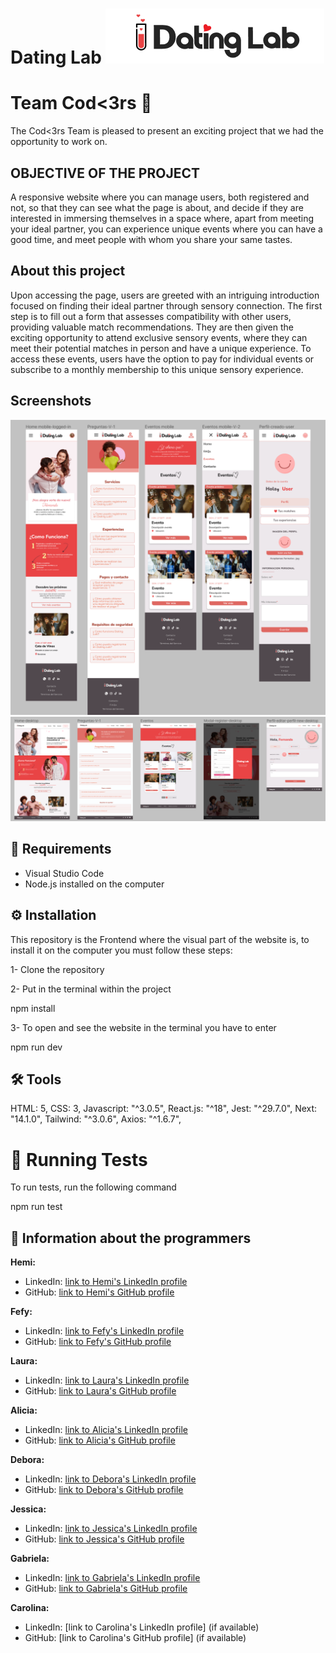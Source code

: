 
# Dating Lab ![LOGO](./client/public/banner.png)

# Team Cod<3rs 👋
The Cod<3rs Team is pleased to present an exciting project that we had the opportunity to work on.


## OBJECTIVE OF THE PROJECT 
A responsive website where you can manage users, both registered and not, so that they can see what the page is about, and decide if they are interested in immersing themselves in a space where, apart from meeting your ideal partner, you can experience unique events where you can have a good time, and meet people with whom you share your same tastes.


## About this project
Upon accessing the page, users are greeted with an intriguing introduction focused on finding their ideal partner through sensory connection. The first step is to fill out a form that assesses compatibility with other users, providing valuable match recommendations. They are then given the exciting opportunity to attend exclusive sensory events, where they can meet their potential matches in person and have a unique experience. To access these events, users have the option to pay for individual events or subscribe to a monthly membership to this unique sensory experience.

## Screenshots 
![Mobil](./client/public/movil-screenshot.png)
![Desktop](./client/public/desktop-screenshot.png)


## 📌 Requirements

* Visual Studio Code
* Node.js installed on the computer


## ⚙️ Installation

This repository is the Frontend where the visual part of the website is, to install it on the computer you must follow these steps:

1- Clone the repository

2- Put in the terminal within the project

npm install

3- To open and see the website in the terminal you have to enter

npm run dev

## 🛠️ Tools

HTML: 5,
CSS: 3,
Javascript: "^3.0.5",
React.js: "^18",
Jest: "^29.7.0",
Next: "14.1.0",
Tailwind: "^3.0.6",
Axios: "^1.6.7",

# 🧪 Running Tests
To run tests, run the following command

  npm run test


## 🔗 Information about the programmers


**Hemi:**

- LinkedIn: [link to Hemi's LinkedIn profile](https://www.linkedin.com/in/hemileidis/)
- GitHub: [link to Hemi's GitHub profile](https://github.com/HemiCastillo)

**Fefy:**

- LinkedIn: [link to Fefy's LinkedIn profile](https://www.linkedin.com/in/stefania-desogus/)
- GitHub: [link to Fefy's GitHub profile](https://github.com/stef-ania)

**Laura:**

- LinkedIn: [link to Laura's LinkedIn profile](https://www.linkedin.com/in/laura-gil-solano/)
- GitHub: [link to Laura's GitHub profile](https://github.com/ImLauraGS)

**Alicia:**

- LinkedIn: [link to Alicia's LinkedIn profile](www.linkedin.com/in/alicia-ontiveros-escudero)
- GitHub: [link to Alicia's GitHub profile](https://github.com/AliciaoE)

**Debora:**

- LinkedIn: [link to Debora's LinkedIn profile](https://www.linkedin.com/in/debora-smenezes/)
- GitHub: [link to Debora's GitHub profile](https://github.com/debora-smb)

**Jessica:**

- LinkedIn: [link to Jessica's LinkedIn profile](www.linkedin.com/in/jéssicazs)
- GitHub: [link to Jessica's GitHub profile](https://github.com/Jasz-17)

**Gabriela:**

- LinkedIn: [link to Gabriela's LinkedIn profile](https://www.linkedin.com/in/gabriela-poves-navarro/)
- GitHub: [link to Gabriela's GitHub profile](https://github.com/annaLucian)

**Carolina:**

- LinkedIn: [link to Carolina's LinkedIn profile] (if available)
- GitHub: [link to Carolina's GitHub profile] (if available)